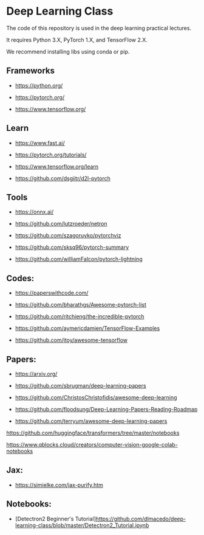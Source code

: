 # Deep Learning Class

The code of this repository is used in the deep learning practical lectures.

It requires Python 3.X, PyTorch 1.X, and TensorFlow 2.X.

We recommend installing libs using conda or pip.

## Frameworks

* https://python.org/

* https://pytorch.org/

* https://www.tensorflow.org/

## Learn

* https://www.fast.ai/

* https://pytorch.org/tutorials/

* https://www.tensorflow.org/learn

* https://github.com/dsgiitr/d2l-pytorch

## Tools

* https://onnx.ai/

* https://github.com/lutzroeder/netron

* https://github.com/szagoruyko/pytorchviz

* https://github.com/sksq96/pytorch-summary

* https://github.com/williamFalcon/pytorch-lightning

## Codes:

* https://paperswithcode.com/

* https://github.com/bharathgs/Awesome-pytorch-list

* https://github.com/ritchieng/the-incredible-pytorch

* https://github.com/aymericdamien/TensorFlow-Examples

* https://github.com/jtoy/awesome-tensorflow

## Papers:

* https://arxiv.org/

* https://github.com/sbrugman/deep-learning-papers

* https://github.com/ChristosChristofidis/awesome-deep-learning

* https://github.com/floodsung/Deep-Learning-Papers-Reading-Roadmap

* https://github.com/terryum/awesome-deep-learning-papers


https://github.com/huggingface/transformers/tree/master/notebooks

https://www.qblocks.cloud/creators/computer-vision-google-colab-notebooks

## Jax:

* https://sjmielke.com/jax-purify.htm

## Notebooks:

* [Detectron2 Beginner's Tutorial]https://github.com/dlmacedo/deep-learning-class/blob/master/Detectron2_Tutorial.ipynb



